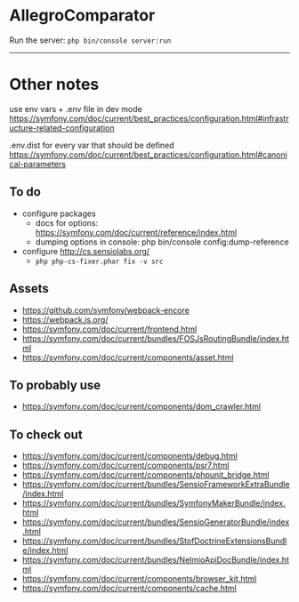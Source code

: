AllegroComparator
===

Run the server: `php bin/console server:run`

---

Other notes
===

use env vars + .env file in dev mode
https://symfony.com/doc/current/best_practices/configuration.html#infrastructure-related-configuration

.env.dist for every var that should be defined
https://symfony.com/doc/current/best_practices/configuration.html#canonical-parameters

To do
---

* configure packages
    * docs for options: https://symfony.com/doc/current/reference/index.html
    * dumping options in console: php bin/console config:dump-reference
* configure http://cs.sensiolabs.org/
    * `php php-cs-fixer.phar fix -v src`

Assets
---

* https://github.com/symfony/webpack-encore
* https://webpack.js.org/
* https://symfony.com/doc/current/frontend.html
* https://symfony.com/doc/current/bundles/FOSJsRoutingBundle/index.html
* https://symfony.com/doc/current/components/asset.html

To probably use
---

* https://symfony.com/doc/current/components/dom_crawler.html

To check out
---

* https://symfony.com/doc/current/components/debug.html
* https://symfony.com/doc/current/components/psr7.html
* https://symfony.com/doc/current/components/phpunit_bridge.html
* https://symfony.com/doc/current/bundles/SensioFrameworkExtraBundle/index.html
* https://symfony.com/doc/current/bundles/SymfonyMakerBundle/index.html
* https://symfony.com/doc/current/bundles/SensioGeneratorBundle/index.html
* https://symfony.com/doc/current/bundles/StofDoctrineExtensionsBundle/index.html
* https://symfony.com/doc/current/bundles/NelmioApiDocBundle/index.html
* https://symfony.com/doc/current/components/browser_kit.html
* https://symfony.com/doc/current/components/cache.html
